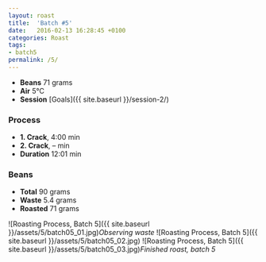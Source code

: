```yaml
---
layout: roast
title:  'Batch #5'
date:   2016-02-13 16:28:45 +0100
categories: Roast
tags:
- batch5
permalink: /5/
---
```


* **Beans** 71 grams
* **Air** 5°C
* **Session** [Goals]({{ site.baseurl }}/session-2/)

### Process

* **1. Crack**, 4:00 min
* **2. Crack**, – min
* **Duration** 12:01 min

### Beans

* **Total** 90 grams
* **Waste** 5.4 grams
* **Roasted** 71 grams

![Roasting Process, Batch 5]({{ site.baseurl }}/assets/5/batch05_01.jpg)*Observing waste*
![Roasting Process, Batch 5]({{ site.baseurl }}/assets/5/batch05_02.jpg)
![Roasting Process, Batch 5]({{ site.baseurl }}/assets/5/batch05_03.jpg)*Finished roast, batch 5*
